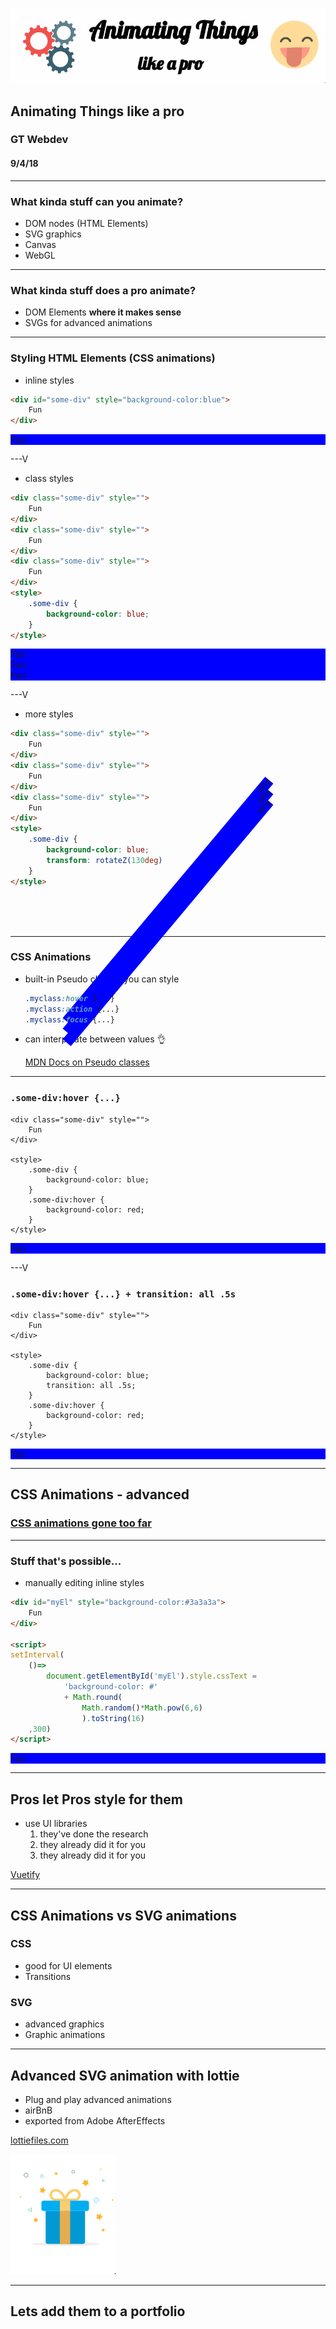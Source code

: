 
![cover](./cover.gif)
## Animating Things like a pro
### GT Webdev 
#### 9/4/18

---

### What kinda stuff can you animate?

- DOM nodes (HTML Elements)
- SVG graphics
- Canvas
- WebGL

---

### What kinda stuff does a pro animate?

- DOM Elements **where it makes sense**
- SVGs for advanced animations

---

### Styling HTML Elements (CSS animations)

- inline styles

```html
<div id="some-div" style="background-color:blue">
    Fun
</div>
```

<div id="some-div" style="background-color:blue">
    Fun
</div>

---V

- class styles

```html
<div class="some-div" style="">
    Fun
</div>
<div class="some-div" style="">
    Fun
</div>
<div class="some-div" style="">
    Fun
</div>
<style>
	.some-div {
		background-color: blue;
	}
</style>
```

<div class="some-div-1">
    Fun
</div>
<div class="some-div-1">
    Fun
</div>
<div class="some-div-1">
    Fun
</div>

<style>
	.some-div-1 {
		background-color: blue;
	}
</style>

---V

- more styles

```html
<div class="some-div" style="">
    Fun
</div>
<div class="some-div" style="">
    Fun
</div>
<div class="some-div" style="">
    Fun
</div>
<style>
	.some-div {
		background-color: blue;
		transform: rotateZ(130deg)
	}
</style>
```

<div class="some-div-2">
    Fun
</div>
<div class="some-div-2">
    Fun
</div>
<div class="some-div-2">
    Fun
</div>

<style>
	.some-div-2 {
		background-color: blue;
		transform: rotateZ(130deg)	}
</style>

---

### CSS Animations

- built-in Pseudo classes you can style
	```css
	.myclass:hover {...}
	.myclass:action {...}
	.myclass:focus {...}
	```
- can interpolate between values 👌

	[MDN Docs on Pseudo classes](https://developer.mozilla.org/en-US/docs/Web/CSS/Pseudo-classes)

---

### `.some-div:hover {...}`

```
<div class="some-div" style="">
    Fun
</div>

<style>
	.some-div {
		background-color: blue;
	}
	.some-div:hover {
		background-color: red;
	}
</style>
```
<div class="some-div" style="">
    Fun
</div>

<style>
	.some-div {
		background-color: blue;
	}
	.some-div:hover {
		background-color: red;
	}
</style>

---V

### `.some-div:hover {...} + transition: all .5s`

```
<div class="some-div" style="">
    Fun
</div>

<style>
	.some-div {
		background-color: blue;
		transition: all .5s;
	}
	.some-div:hover {
		background-color: red;
	}
</style>
```
<div class="some-div2">
    Fun
</div>

<style>
	.some-div2 {
		background-color: blue;
		transition: all .5s;
	}
	.some-div2:hover {
		background-color: red;
	}
</style>

---

## CSS Animations - advanced

### [CSS animations gone too far](https://webdesign.tutsplus.com/articles/15-inspiring-examples-of-css-animation-on-codepen--cms-23937)

---

### Stuff that's possible...

- manually editing inline styles

```html
<div id="myEl" style="background-color:#3a3a3a">
    Fun
</div>

<script>
setInterval(
	()=>
		document.getElementById('myEl').style.cssText = 
			'background-color: #'
			+ Math.round(
				Math.random()*Math.pow(6,6)
				).toString(16)
	,300)
</script>
```

<div id="myEl" style="background-color:blue">
    Fun
</div>
<img src='sdfsdf' style="display:none" onerror="
setInterval(()=>
        document.getElementById('myEl').style.cssText = 'background-color: #'+ Math.round(Math.random()*Math.pow(16,3)).toString(16)
        ,300)
"/>

---

## Pros let Pros style for them

- use UI libraries
	1. they've done the research
	2. they already did it for you
	3. they already did it for you

[Vuetify](https://vuetifyjs.com/en/motion/transitions)

---

## CSS Animations vs SVG animations

### CSS
- good for UI elements
- Transitions

### SVG
- advanced graphics
- Graphic animations

---

## Advanced SVG animation with lottie

- Plug and play advanced animations
- airBnB
- exported from Adobe AfterEffects


[lottiefiles.com](https://www.lottiefiles.com/)

![lottie.gif](lottie.gif)


---

## Lets add them to a portfolio
